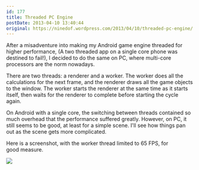 ```yaml
---
id: 177
title: Threaded PC Engine
postDate: 2013-04-10 13:40:44
original: https://ninedof.wordpress.com/2013/04/10/threaded-pc-engine/
---
```


After a misadventure into making my Android game engine threaded for higher performance, (A two threaded app on a single core phone was destined to fail!), I decided to do the same on PC, where multi-core processors are the norm nowadays.

There are two threads: a renderer and a worker. The worker does all the calculations for the next frame, and the renderer draws all the game objects to the window. The worker starts the renderer at the same time as it starts itself, then waits for the renderer to complete before starting the cycle again.

On Android with a single core, the switching between threads contained so much overhead that the performance suffered greatly. However, on PC, it still seems to be good, at least for a simple scene. I'll see how things pan out as the scene gets more complicated.

Here is a screenshot, with the worker thread limited to 65 FPS, for good measure.

![](http://ninedof.files.wordpress.com/2013/04/threadedpcenginetest1.png?w=545)
